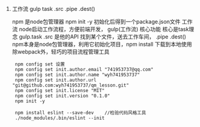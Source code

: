 1. 工作流
    gulp
        task
        .src
        .pipe
        .dest()

    npm 是node包管理器
        npm init -y 初始化后得到一个package.json文件
        工作流  node启动工作流程，方便前端开发，
        gulp(工作流) 核心功能  核心是task理念    gulp.task   .src 是他的API 找到某个文件，送去工作车间，
        .pipe   .dest() 
        npm本身是node包管理器，利用它初始化项目，npm install 下载到本地使用  除webpack外，轻巧的项目流程管理工具

        npm config set 设置
        npm config set init.author.email "741953737@qq.com"
        npm config set init.author.name "wyh741953737"
        npm config set init.author.url "git@github.com:wyh741953737/qm_lesson.git"
        npm config set init.license "MIT"
        npm config set init.version "0.1.0"
        npm init -y

        npm install eslint --save-dev    //检验代码风格工具
        ./node_modules/.bin/eslint --init
        
